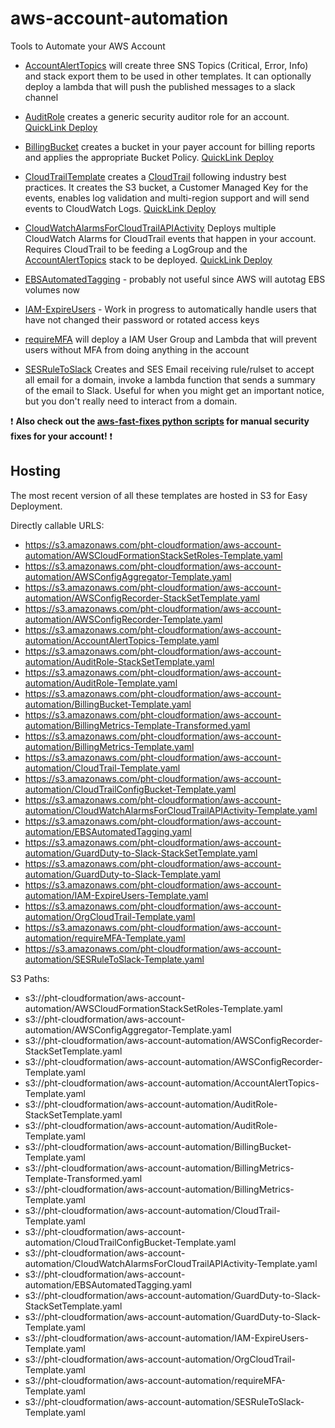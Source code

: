 # aws-account-automation
Tools to Automate your AWS Account


* [AccountAlertTopics](AccountAlertTopics.md) will create three SNS Topics (Critical, Error, Info) and stack export them to be used in other templates. It can optionally deploy a lambda that will push the published messages to a slack channel

* [AuditRole](cloudformation/AuditRole-Template.yaml) creates a generic security auditor role for an account. [QuickLink Deploy](https://console.aws.amazon.com/cloudformation/home?region=us-east-1#/stacks/quickcreate?templateUrl=https%3A%2F%2Fs3.amazonaws.com%2Fpht-cloudformation%2Faws-account-automation%2FAuditRole-Template.yaml&stackName=SecurityAuditRole&param_RoleName=Auditor)

* [BillingBucket](cloudformation/BillingBucket-Template.yaml) creates a bucket in your payer account for billing reports and applies the appropriate Bucket Policy. [QuickLink Deploy](https://console.aws.amazon.com/cloudformation/home?region=us-east-1#/stacks/quickcreate?templateUrl=https%3A%2F%2Fs3.amazonaws.com%2Fpht-cloudformation%2Faws-account-automation%2FBillingBucket-Template.yaml&stackName=BillingBucket&param_pCreateBucket=true)

* [CloudTrailTemplate](cloudformation/CloudTrail-Template.yaml) creates a [CloudTrail](https://aws.amazon.com/cloudtrail/) following industry best practices. It creates the S3 bucket, a Customer Managed Key for the events, enables log validation and multi-region support and will send events to CloudWatch Logs. [QuickLink Deploy](https://console.aws.amazon.com/cloudformation/home?region=us-east-1#/stacks/quickcreate?templateUrl=https%3A%2F%2Fs3.amazonaws.com%2Fpht-cloudformation%2Faws-account-automation%2FCloudTrail-Template.yaml&stackName=CloudTrail&param_pCloudTrailLogGroupName=CloudTrail%2FDefaultLogGroup&param_pCreateBucket=true&param_pCreateTopic=true)

* [CloudWatchAlarmsForCloudTrailAPIActivity](cloudformation/CloudWatchAlarmsForCloudTrailAPIActivity-Template.yaml) Deploys multiple CloudWatch Alarms for CloudTrail events that happen in your account. Requires CloudTrail to be feeding a LogGroup and the [AccountAlertTopics](AccountAlertTopics.md) stack to be deployed. [QuickLink Deploy](https://console.aws.amazon.com/cloudformation/home?region=us-east-1#/stacks/quickcreate?templateUrl=https%3A%2F%2Fs3.amazonaws.com%2Fpht-cloudformation%2Faws-account-automation%2FCloudWatchAlarmsForCloudTrailAPIActivity-Template.yaml&stackName=CloudTrailAlarms&param_pDashboardName=Security&param_pLogGroupName=CloudTrail%2FDefaultLogGroup&param_pParanoiaLevel=TopicAlertsParanoid)

* [EBSAutomatedTagging](cloudformation/EBSAutomatedTagging.yaml) - probably not useful since AWS will autotag EBS volumes now
* [IAM-ExpireUsers](cloudformation/IAM-ExpireUsers-Template.yaml) - Work in progress to automatically handle users that have not changed their password or rotated access keys
* [requireMFA](cloudformation/requireMFA-Template.yaml) will deploy a IAM User Group and Lambda that will prevent users without MFA from doing anything in the account

* [SESRuleToSlack](cloudformation/SESRuleToSlack-Template.yaml) Creates and SES Email receiving rule/rulset to accept all email for a domain, invoke a lambda function that sends a summary of the email to Slack. Useful for when you might get an important notice, but you don't really need to interact from a domain.


:exclamation: **Also check out the [aws-fast-fixes python scripts](https://github.com/WarnerMedia/aws-fast-fixes) for manual security fixes for your account!** :exclamation:


## Hosting
The most recent version of all these templates are hosted in S3 for Easy Deployment.

Directly callable URLS:
* https://s3.amazonaws.com/pht-cloudformation/aws-account-automation/AWSCloudFormationStackSetRoles-Template.yaml
* https://s3.amazonaws.com/pht-cloudformation/aws-account-automation/AWSConfigAggregator-Template.yaml
* https://s3.amazonaws.com/pht-cloudformation/aws-account-automation/AWSConfigRecorder-StackSetTemplate.yaml
* https://s3.amazonaws.com/pht-cloudformation/aws-account-automation/AWSConfigRecorder-Template.yaml
* https://s3.amazonaws.com/pht-cloudformation/aws-account-automation/AccountAlertTopics-Template.yaml
* https://s3.amazonaws.com/pht-cloudformation/aws-account-automation/AuditRole-StackSetTemplate.yaml
* https://s3.amazonaws.com/pht-cloudformation/aws-account-automation/AuditRole-Template.yaml
* https://s3.amazonaws.com/pht-cloudformation/aws-account-automation/BillingBucket-Template.yaml
* https://s3.amazonaws.com/pht-cloudformation/aws-account-automation/BillingMetrics-Template-Transformed.yaml
* https://s3.amazonaws.com/pht-cloudformation/aws-account-automation/BillingMetrics-Template.yaml
* https://s3.amazonaws.com/pht-cloudformation/aws-account-automation/CloudTrail-Template.yaml
* https://s3.amazonaws.com/pht-cloudformation/aws-account-automation/CloudTrailConfigBucket-Template.yaml
* https://s3.amazonaws.com/pht-cloudformation/aws-account-automation/CloudWatchAlarmsForCloudTrailAPIActivity-Template.yaml
* https://s3.amazonaws.com/pht-cloudformation/aws-account-automation/EBSAutomatedTagging.yaml
* https://s3.amazonaws.com/pht-cloudformation/aws-account-automation/GuardDuty-to-Slack-StackSetTemplate.yaml
* https://s3.amazonaws.com/pht-cloudformation/aws-account-automation/GuardDuty-to-Slack-Template.yaml
* https://s3.amazonaws.com/pht-cloudformation/aws-account-automation/IAM-ExpireUsers-Template.yaml
* https://s3.amazonaws.com/pht-cloudformation/aws-account-automation/OrgCloudTrail-Template.yaml
* https://s3.amazonaws.com/pht-cloudformation/aws-account-automation/requireMFA-Template.yaml
* https://s3.amazonaws.com/pht-cloudformation/aws-account-automation/SESRuleToSlack-Template.yaml

S3 Paths:
* s3://pht-cloudformation/aws-account-automation/AWSCloudFormationStackSetRoles-Template.yaml
* s3://pht-cloudformation/aws-account-automation/AWSConfigAggregator-Template.yaml
* s3://pht-cloudformation/aws-account-automation/AWSConfigRecorder-StackSetTemplate.yaml
* s3://pht-cloudformation/aws-account-automation/AWSConfigRecorder-Template.yaml
* s3://pht-cloudformation/aws-account-automation/AccountAlertTopics-Template.yaml
* s3://pht-cloudformation/aws-account-automation/AuditRole-StackSetTemplate.yaml
* s3://pht-cloudformation/aws-account-automation/AuditRole-Template.yaml
* s3://pht-cloudformation/aws-account-automation/BillingBucket-Template.yaml
* s3://pht-cloudformation/aws-account-automation/BillingMetrics-Template-Transformed.yaml
* s3://pht-cloudformation/aws-account-automation/BillingMetrics-Template.yaml
* s3://pht-cloudformation/aws-account-automation/CloudTrail-Template.yaml
* s3://pht-cloudformation/aws-account-automation/CloudTrailConfigBucket-Template.yaml
* s3://pht-cloudformation/aws-account-automation/CloudWatchAlarmsForCloudTrailAPIActivity-Template.yaml
* s3://pht-cloudformation/aws-account-automation/EBSAutomatedTagging.yaml
* s3://pht-cloudformation/aws-account-automation/GuardDuty-to-Slack-StackSetTemplate.yaml
* s3://pht-cloudformation/aws-account-automation/GuardDuty-to-Slack-Template.yaml
* s3://pht-cloudformation/aws-account-automation/IAM-ExpireUsers-Template.yaml
* s3://pht-cloudformation/aws-account-automation/OrgCloudTrail-Template.yaml
* s3://pht-cloudformation/aws-account-automation/requireMFA-Template.yaml
* s3://pht-cloudformation/aws-account-automation/SESRuleToSlack-Template.yaml

